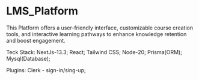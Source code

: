# LMS_Platform
This Platform offers a user-friendly interface, customizable course creation tools, and interactive learning pathways to enhance knowledge retention and boost engagement.

Teck Stack:
NextJs-13.3;
React;
Tailwind CSS;
Node-20;
Prisma(ORM);
Mysql(Database);

Plugins:
Clerk - sign-in/sing-up;
